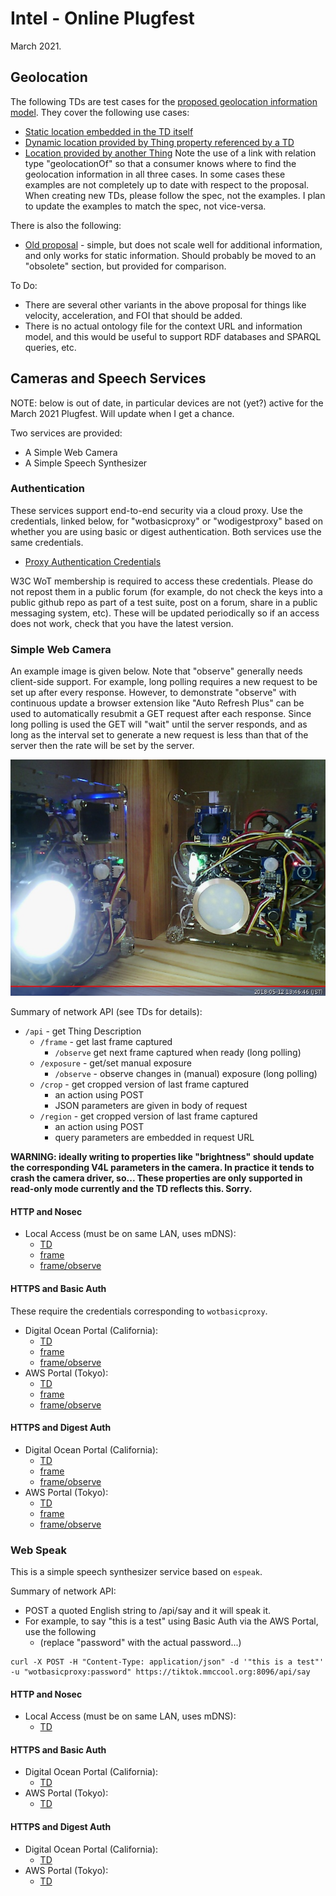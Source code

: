 # Intel - Online Plugfest
March 2021.

## Geolocation
The following TDs are test cases for the [proposed geolocation information model](https://github.com/w3c/wot-discovery/blob/main/proposals/geolocation.md).
They cover the following use cases:
* [Static location embedded in the TD itself](intel-ocf/Intel-OCF-button2touch.jsonld)
* [Dynamic location provided by Thing property referenced by a TD](intel-geolocator.jsonld)
* [Location provided by another Thing](intel-camera.jsonld)
Note the use of a link with relation type "geolocationOf" so that a consumer knows where
to find the geolocation information in all three cases.
In some cases these examples are not completely up to date with respect to the proposal.
When creating new TDs, please follow the spec, not the examples.  I plan to update the 
examples to match the spec, not vice-versa.

There is also the following:
* [Old proposal](intel-ocf/Intel-OCF-button1touch.jsonld) - simple, but does not scale well for
  additional information, and only works for static information.  Should probably be moved
  to an "obsolete" section, but provided for comparison.

To Do:
* There are several other variants in the above proposal for things like velocity, acceleration,
  and FOI that should be added.
* There is no actual ontology file for the context URL and information model, and this would be
  useful to support RDF databases and SPARQL queries, etc.

## Cameras and Speech Services
NOTE: below is out of date, in particular devices are not (yet?) active for the March 2021 Plugfest.
Will update when I get a chance.

Two services are provided:
* A Simple Web Camera
* A Simple Speech Synthesizer

### Authentication
These services support end-to-end security via a cloud proxy.
Use the credentials, linked below, 
for "wotbasicproxy" or "wodigestproxy" based on whether you are using
basic or digest authentication.
Both services use the same credentials.

* [Proxy Authentication Credentials](https://lists.w3.org/Archives/Member/member-wot-ig/2018May/0003.html)

W3C WoT membership is required to access these credentials.
Please do not repost them in a public forum
(for example,
do not check the keys into a public github repo as part of a test suite,
post on a forum,
share in a public messaging system, etc).
These will be updated periodically so if an access does not work,
check that you have the latest version.

### Simple Web Camera
An example image is given below.
Note that "observe" generally needs client-side support.
For example, 
long polling requires a new request to be set up after every response.
However, to demonstrate "observe" with continuous update a browser 
extension like "Auto Refresh Plus" can be used to 
automatically resubmit a GET request after each response.
Since long polling is used the GET will "wait" until the server responds,
and as long as the interval set to generate a new request is less than
that of the server then the rate will be set by the server.

![Example image from camera 0](intel_light_observe.jpeg)

Summary of network API (see TDs for details):
* `/api` - get Thing Description
    * `/frame` - get last frame captured
        - `/observe` get next frame captured when ready (long polling)
    * `/exposure` - get/set manual exposure
        - `/observe` - observe changes in (manual) exposure (long polling)
    * `/crop` - get cropped version of last frame captured
        - an action using POST
        - JSON parameters are given in body of request
    * `/region` - get cropped version of last frame captured
        - an action using POST
        - query parameters are embedded in request URL
    
**WARNING: ideally writing to properties like "brightness"
should update the corresponding V4L parameters in the camera.
In practice it tends to crash the camera driver, so...
These properties are only supported in read-only mode currently
and the TD reflects this.
Sorry.**

#### HTTP and Nosec 
* Local Access (must be on same LAN, uses mDNS):
    - [TD](http://plus2.local:9190/api) 
    - [frame](http://plus2.local:9190/api/frame)
    - [frame/observe](http://plus2.local:9190/api/frame/observe)
          
#### HTTPS and Basic Auth
These require the credentials corresponding to `wotbasicproxy`.
* Digital Ocean Portal (California):
    - [TD](https://portal.mmccool.net:8098/api) 
    - [frame](https://portal.mmccool.net:8098/api/frame)
    - [frame/observe](https://portal.mmccool.net:8098/api/frame/observe)
* AWS Portal (Tokyo):
    - [TD](https://tiktok.mmccool.org:8098/api) 
    - [frame](https://tiktok.mmccool.org:8098/api/frame) 
    - [frame/observe](https://tiktok.mmccool.org:8098/api/frame/observe)

#### HTTPS and Digest Auth
* Digital Ocean Portal (California):
    - [TD](https://portal.mmccool.net:8099/api)
    - [frame](https://portal.mmccool.net:8099/api/frame)
    - [frame/observe](https://portal.mmccool.net:8099/api/frame/observe)
* AWS Portal (Tokyo):
    - [TD](https://tiktok.mmccool.org:8099/api) 
    - [frame](https://tiktok.mmccool.org:8099/api/frame)
    - [frame/observe](https://tiktok.mmccool.org:8099/api/frame/observe)
       
### Web Speak
This is a simple speech synthesizer service based on `espeak`.

Summary of network API: 
* POST a quoted English string to /api/say and it will speak it.
* For example, to say "this is a test" using Basic Auth via the AWS Portal, use the following
    - (replace "password" with the actual password...)

```
curl -X POST -H "Content-Type: application/json" -d '"this is a test"' -u "wotbasicproxy:password" https://tiktok.mmccool.org:8096/api/say

```
#### HTTP and Nosec 
* Local Access (must be on same LAN, uses mDNS):
    - [TD](http://plus2.local:8085/api) 
          
#### HTTPS and Basic Auth
* Digital Ocean Portal (California):
    - [TD](https://portal.mmccool.net:8096/api) 
* AWS Portal (Tokyo):
    - [TD](https://tiktok.mmccool.org:8096/api) 

#### HTTPS and Digest Auth
* Digital Ocean Portal (California):
    - [TD](https://portal.mmccool.net:8097/api) 
* AWS Portal (Tokyo):
    - [TD](https://tiktok.mmccool.org:8097/api) 
